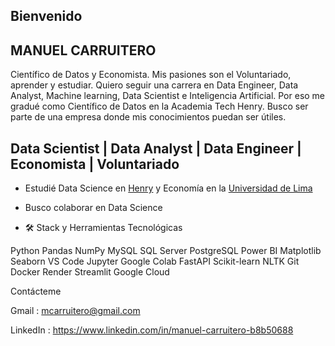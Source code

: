 ## Bienvenido

## MANUEL CARRUITERO

Científico de Datos y Economista. Mis pasiones son el Voluntariado, aprender y estudiar. 
Quiero seguir una carrera en Data Engineer, Data Analyst, Machine learning, Data Scientist e Inteligencia Artificial. Por eso me gradué como Científico de Datos en la Academia Tech Henry. Busco ser parte de una empresa donde mis conocimientos puedan ser útiles.

## Data Scientist | Data Analyst | Data Engineer | Economista | Voluntariado

- Estudié Data Science en [Henry](https://www.soyhenry.com) y Economía en la [Universidad de Lima](https://www.ulima.edu.pe)
- Busco colaborar en Data Science

- 🛠  Stack y Herramientas Tecnológicas

Python Pandas NumPy MySQL SQL Server PostgreSQL Power BI Matplotlib Seaborn VS Code Jupyter Google Colab FastAPI Scikit-learn NLTK Git Docker Render Streamlit Google Cloud

Contácteme

Gmail : mcarruitero@gmail.com

LinkedIn : https://www.linkedin.com/in/manuel-carruitero-b8b50688
<!--
**mcarruitero/mcarruitero** is a ✨ _special_ ✨ repository because its `README.md` (this file) appears on your GitHub profile.

Here are some ideas to get you started:

- 🔭 I’m currently working on ...
- 🌱 I’m currently learning ...
- 👯 I’m looking to collaborate on ...
- 🤔 I’m looking for help with ...
- 💬 Ask me about ...
- 📫 How to reach me: ...
- 😄 Pronouns: ...
- ⚡ Fun fact: ...
-->
